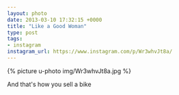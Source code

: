 ```yaml
---
layout: photo
date: 2013-03-10 17:32:15 +0000
title: "Like a Good Woman"
type: post
tags:
- instagram
instagram_url: https://www.instagram.com/p/Wr3whvJt8a/
---
```


{% picture u-photo img/Wr3whvJt8a.jpg %}

And that's how you sell a bike
